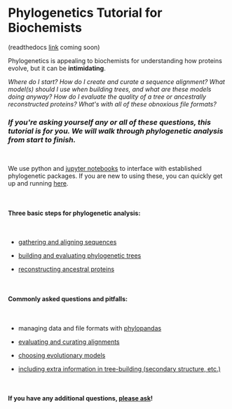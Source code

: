 # Phylogenetics Tutorial for Biochemists

(readthedocs [link]() coming soon)

Phylogenetics is appealing to biochemists for understanding how proteins evolve, but it can be **intimidating**. 


*Where do I start? How do I create and curate a sequence alignment? What model(s) should I use when building trees, and what are these models doing anyway? How do I evaluate the quality of a tree or ancestrally reconstructed proteins? What's with all of these obnoxious file formats?*

### *If you're asking yourself any or all of these questions, this tutorial is for you. We will walk through phylogenetic analysis from start to finish.*

<br/>

We use python and [jupyter notebooks](https://github.com/jupyter/notebook) to interface with established phylogenetic packages. If you are new to using these, you can quickly get up and running [here](https://python-for-scientists.readthedocs.io/en/latest/).

<br/>

#### Three basic steps for phylogenetic analysis:

<br/>

- [gathering and aligning sequences]()

- [building and evaluating phylogenetic trees]()

- [reconstructing ancestral proteins]()

<br/>

#### Commonly asked questions and pitfalls:
<br/>

- managing data and file formats with [phylopandas](https://github.com/Zsailer/phylopandas)

- [evaluating and curating alignments]()

- [choosing evolutionary models]()

- [including extra information in tree-building (secondary structure, etc.)]()

<br/>

#### If you have any additional questions, [please ask]()!

